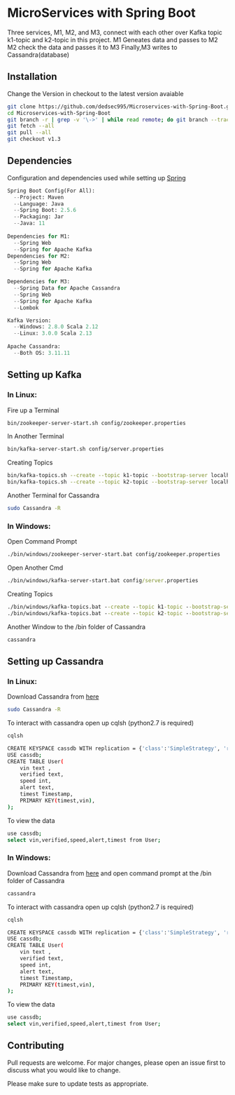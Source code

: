 # MicroServices with Spring Boot

Three services, M1, M2, and M3, connect with each other over Kafka topic k1-topic and k2-topic in this project.
M1 Geneates data and passes to M2
M2 check the data and passes it to M3
Finally,M3 writes to Cassandra(database) 

## Installation

Change the Version in checkout to the latest version avaiable

```bash
git clone https://github.com/dedsec995/Microservices-with-Spring-Boot.git
cd Microservices-with-Spring-Boot
git branch -r | grep -v '\->' | while read remote; do git branch --track "${remote#origin/}" "$remote"; done
git fetch --all
git pull --all
git checkout v1.3
```

## Dependencies
Configuration and dependencies used while setting up [Spring](https://start.spring.io/)

```python
Spring Boot Config(For All):
  --Project: Maven
  --Language: Java
  --Spring Boot: 2.5.6
  --Packaging: Jar
  --Java: 11
  
Dependencies for M1:
  --Spring Web
  --Spring for Apache Kafka
Dependencies for M2:
  --Spring Web
  --Spring for Apache Kafka

Dependencies for M3:
  --Spring Data for Apache Cassandra
  --Spring Web
  --Spring for Apache Kafka
  --Lombok

Kafka Version:
  --Windows: 2.8.0 Scala 2.12
  --Linux: 3.0.0 Scala 2.13
  
Apache Cassandra:
  --Both OS: 3.11.11

```

## Setting up Kafka
### In Linux:
Fire up a Terminal
```bash
bin/zookeeper-server-start.sh config/zookeeper.properties
```
In Another Terminal
```bash
bin/kafka-server-start.sh config/server.properties
```
Creating Topics
```bash
bin/kafka-topics.sh --create --topic k1-topic --bootstrap-server localhost:9092
bin/kafka-topics.sh --create --topic k2-topic --bootstrap-server localhost:9092
```
Another Terminal for Cassandra
```bash
sudo Cassandra -R
```
### In Windows:
Open Command Prompt
```bash
./bin/windows/zookeeper-server-start.bat config/zookeeper.properties
```
Open Another Cmd
```cmd
./bin/windows/kafka-server-start.bat config/server.properties
```
Creating Topics
```cmd
./bin/windows/kafka-topics.bat --create --topic k1-topic --bootstrap-server localhost:9092
./bin/windows/kafka-topics.bat --create --topic k2-topic --bootstrap-server localhost:9092
```
Another Window to the /bin folder of Cassandra
```cmd
cassandra
```

## Setting up Cassandra
### In Linux:
Download Cassandra from [here](https://www.apache.org/dyn/closer.lua/cassandra/3.11.11/apache-cassandra-3.11.11-bin.tar.gz)
```bash
sudo Cassandra -R
```
To interact with cassandra open up cqlsh (python2.7 is required)
```bash
cqlsh
```
```bash
CREATE KEYSPACE cassdb WITH replication = {'class':'SimpleStrategy', 'replication_factor' : 1};
USE cassdb;
CREATE TABLE User(
    vin text ,
    verified text,
    speed int,
    alert text,
    timest Timestamp,
    PRIMARY KEY(timest,vin),
);
```
To view the data
```bash
use cassdb;
select vin,verified,speed,alert,timest from User;
```
### In Windows:
Download Cassandra from [here](https://www.apache.org/dyn/closer.lua/cassandra/3.11.11/apache-cassandra-3.11.11-bin.tar.gz) and open command prompt at the /bin folder of Cassandra
```cmd
cassandra
```
To interact with cassandra open up cqlsh (python2.7 is required)
```bash
cqlsh
```
```bash
CREATE KEYSPACE cassdb WITH replication = {'class':'SimpleStrategy', 'replication_factor' : 1};
USE cassdb;
CREATE TABLE User(
    vin text ,
    verified text,
    speed int,
    alert text,
    timest Timestamp,
    PRIMARY KEY(timest,vin),
);
```
To view the data
```bash
use cassdb;
select vin,verified,speed,alert,timest from User;
```


## Contributing
Pull requests are welcome. For major changes, please open an issue first to discuss what you would like to change.

Please make sure to update tests as appropriate.
